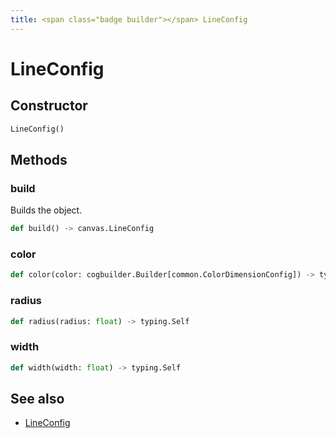 ```yaml
---
title: <span class="badge builder"></span> LineConfig
---
```

# <span class="badge builder"></span> LineConfig

## Constructor

```python
LineConfig()
```
## Methods

### <span class="badge object-method"></span> build

Builds the object.

```python
def build() -> canvas.LineConfig
```

### <span class="badge object-method"></span> color

```python
def color(color: cogbuilder.Builder[common.ColorDimensionConfig]) -> typing.Self
```

### <span class="badge object-method"></span> radius

```python
def radius(radius: float) -> typing.Self
```

### <span class="badge object-method"></span> width

```python
def width(width: float) -> typing.Self
```

## See also

 * <span class="badge object-type-class"></span> [LineConfig](./object-LineConfig.md)
